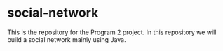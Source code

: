 # social-network
This is the repository for the Program 2 project. In this repository we will build a social network mainly using Java.
